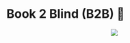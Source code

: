# Book 2 Blind (B2B) :book:

<p align="center">
  <img src="https://media.giphy.com/media/2tDFgYR0rgawRF7Avr/giphy.gif" />
</p>
